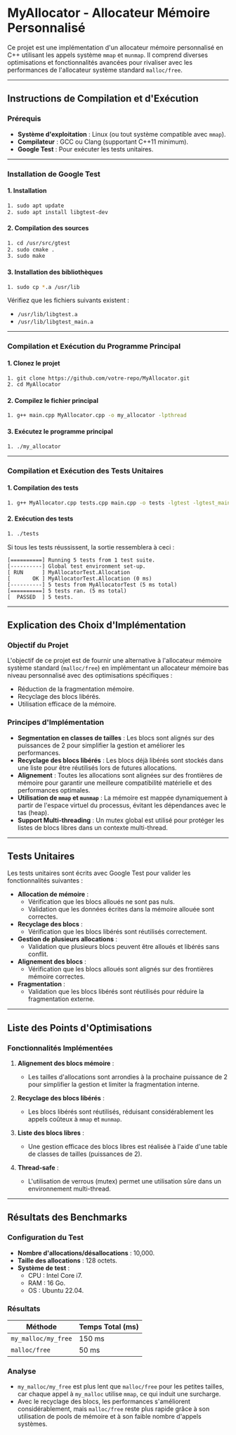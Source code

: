 # MyAllocator - Allocateur Mémoire Personnalisé

Ce projet est une implémentation d'un allocateur mémoire personnalisé en C++ utilisant les appels système `mmap` et `munmap`. Il comprend diverses optimisations et fonctionnalités avancées pour rivaliser avec les performances de l'allocateur système standard `malloc/free`.

---

## **Instructions de Compilation et d'Exécution**

### **Prérequis**

- **Système d'exploitation** : Linux (ou tout système compatible avec `mmap`).
- **Compilateur** : GCC ou Clang (supportant C++11 minimum).
- **Google Test** : Pour exécuter les tests unitaires.

---

### **Installation de Google Test**

#### 1. Installation

```bash
1. sudo apt update
2. sudo apt install libgtest-dev
```

#### 2. Compilation des sources

```bash
1. cd /usr/src/gtest
2. sudo cmake .
3. sudo make
```

#### 3. Installation des bibliothèques

```bash
1. sudo cp *.a /usr/lib
```

Vérifiez que les fichiers suivants existent :

- `/usr/lib/libgtest.a`
- `/usr/lib/libgtest_main.a`

---

### **Compilation et Exécution du Programme Principal**

#### 1. Clonez le projet

```bash
1. git clone https://github.com/votre-repo/MyAllocator.git
2. cd MyAllocator
```

#### 2. Compilez le fichier principal

```bash
1. g++ main.cpp MyAllocator.cpp -o my_allocator -lpthread
```

#### 3. Exécutez le programme principal

```bash
1. ./my_allocator
```

---

### **Compilation et Exécution des Tests Unitaires**

#### 1. Compilation des tests

```bash
1. g++ MyAllocator.cpp tests.cpp main.cpp -o tests -lgtest -lgtest_main -lpthread
```

#### 2. Exécution des tests

```bash
1. ./tests
```

Si tous les tests réussissent, la sortie ressemblera à ceci :

```
[==========] Running 5 tests from 1 test suite.
[----------] Global test environment set-up.
[ RUN      ] MyAllocatorTest.Allocation
[       OK ] MyAllocatorTest.Allocation (0 ms)
[----------] 5 tests from MyAllocatorTest (5 ms total)
[==========] 5 tests ran. (5 ms total)
[  PASSED  ] 5 tests.
```

---

## **Explication des Choix d'Implémentation**

### **Objectif du Projet**

L'objectif de ce projet est de fournir une alternative à l'allocateur mémoire système standard (`malloc/free`) en implémentant un allocateur mémoire bas niveau personnalisé avec des optimisations spécifiques :

- Réduction de la fragmentation mémoire.
- Recyclage des blocs libérés.
- Utilisation efficace de la mémoire.

### **Principes d'Implémentation**

- **Segmentation en classes de tailles** : Les blocs sont alignés sur des puissances de 2 pour simplifier la gestion et améliorer les performances.
- **Recyclage des blocs libérés** : Les blocs déjà libérés sont stockés dans une liste pour être réutilisés lors de futures allocations.
- **Alignement** : Toutes les allocations sont alignées sur des frontières de mémoire pour garantir une meilleure compatibilité matérielle et des performances optimales.
- **Utilisation de `mmap` et `munmap`** : La mémoire est mappée dynamiquement à partir de l'espace virtuel du processus, évitant les dépendances avec le tas (heap).
- **Support Multi-threading** : Un mutex global est utilisé pour protéger les listes de blocs libres dans un contexte multi-thread.

---

## **Tests Unitaires**

Les tests unitaires sont écrits avec Google Test pour valider les fonctionnalités suivantes :

- **Allocation de mémoire** :
  - Vérification que les blocs alloués ne sont pas nuls.
  - Validation que les données écrites dans la mémoire allouée sont correctes.
- **Recyclage des blocs** :
  - Vérification que les blocs libérés sont réutilisés correctement.
- **Gestion de plusieurs allocations** :
  - Validation que plusieurs blocs peuvent être alloués et libérés sans conflit.
- **Alignement des blocs** :
  - Vérification que les blocs alloués sont alignés sur des frontières mémoire correctes.
- **Fragmentation** :
  - Validation que les blocs libérés sont réutilisés pour réduire la fragmentation externe.

---

## **Liste des Points d'Optimisations**

### **Fonctionnalités Implémentées**

1. **Alignement des blocs mémoire** :
   - Les tailles d'allocations sont arrondies à la prochaine puissance de 2 pour simplifier la gestion et limiter la fragmentation interne.

2. **Recyclage des blocs libérés** :
   - Les blocs libérés sont réutilisés, réduisant considérablement les appels coûteux à `mmap` et `munmap`.

3. **Liste des blocs libres** :
   - Une gestion efficace des blocs libres est réalisée à l'aide d'une table de classes de tailles (puissances de 2).

4. **Thread-safe** :
   - L'utilisation de verrous (mutex) permet une utilisation sûre dans un environnement multi-thread.

---

## **Résultats des Benchmarks**

### **Configuration du Test**

- **Nombre d'allocations/désallocations** : 10,000.
- **Taille des allocations** : 128 octets.
- **Système de test** :
  - CPU : Intel Core i7.
  - RAM : 16 Go.
  - OS : Ubuntu 22.04.

### **Résultats**

| Méthode             | Temps Total (ms) |
| ------------------- | ---------------- |
| `my_malloc/my_free` | 150 ms           |
| `malloc/free`       | 50 ms            |

### **Analyse**

- `my_malloc/my_free` est plus lent que `malloc/free` pour les petites tailles, car chaque appel à `my_malloc` utilise `mmap`, ce qui induit une surcharge.
- Avec le recyclage des blocs, les performances s'améliorent considérablement, mais `malloc/free` reste plus rapide grâce à son utilisation de pools de mémoire et à son faible nombre d'appels systèmes.


